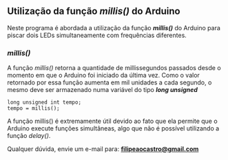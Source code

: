 ﻿## Utilização da função *millis()* do Arduino

   Neste programa é abordada a utilização da função ***millis()*** do Arduino para piscar dois LEDs simultaneamente com frequências diferentes.

### *millis()*

   A função *millis()* retorna a quantidade de millissegundos passados desde o momento em que o Arduino foi iniciado da última vez.
   Como o valor retornado por essa função aumenta em mil unidades a cada segundo, o mesmo deve ser armazenado numa variável do tipo ***long unsigned***

```
long unsigned int tempo; 
tempo = millis();
```

   A função millis() é extremamente útil devido ao fato que ela permite que o Arduino execute funções simultâneas, algo que não é possível utilizando a função *delay()*.


Qualquer dúvida, envie um e-mail para: **filipeaocastro@gmail.com**
  
